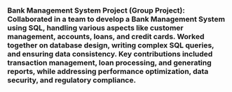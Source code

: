 <h3> Bank Management System Project (Group Project): Collaborated in a team to develop a Bank Management System using SQL, handling various aspects like customer management, accounts, loans, and credit cards. Worked together on database design, writing complex SQL queries, and ensuring data consistency. Key contributions included transaction management, loan processing, and generating reports, while addressing performance optimization, data security, and regulatory compliance. </h3>
